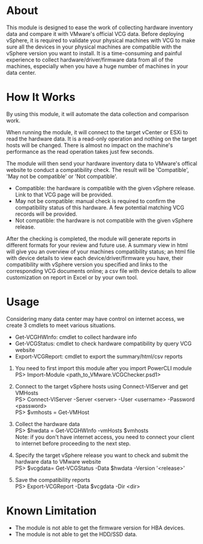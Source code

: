 # About 
This module is designed to ease the work of collecting hardware inventory data and compare it with VMware's official VCG data. Before deploying vSphere, it is required to validate your physical machines with VCG to make sure all the devices in your physical machines are compatible with the vSphere version you want to install. It is a time-consuming and painful experience to collect hardware/driver/firmware data from all of the machines, especially when you have a huge number of machines in your data center. 

# How It Works
By using this module, it will automate the data collection and comparison work. 

When running the module, it will connect to the target vCenter or ESXi to read the hardware data. It is a read-only operation and nothing on the target hosts will be changed. There is almost no impact on the machine's performance as the read operation takes just few seconds. 

The module will then send your hardware inventory data to VMware's offical website to conduct a compatibility check. The result will be 'Compatible', 'May not be compatible' or 'Not compatible'. 
* Compatible: the hardware is compatible with the given vSphere release. Link to that VCG page will be provided.
* May not be compatible: manual check is required to confirm the compatibility status of this hardware. A few potential matching VCG records will be provided.
* Not compatible: the hardware is not compatible with the given vSphere release.

After the checking is completed, the module will generate reports in different formats for your review and future use. A summary view in html will give you an overview of your machines compatibility status; an html file with device details to view each device/driver/firmware you have, their compatibility with vSphere version you specified and links to the corresponding VCG documents online; a csv file with device details to allow customization on report in Excel or by your own tool.

# Usage
Considering many data center may have control on internet access, we create 3 cmdlets to meet various situations. 
* Get-VCGHWInfo: cmdlet to collect hardware info
* Get-VCGStatus: cmdlet to check hardware compatibility by query VCG website
* Export-VCGReport: cmdlet to export the summary/html/csv reports

1. You need to first import this module after you import PowerCLI module  
PS> Import-Module &lt;path_to_VMware.VCGChecker.psd1>

2. Connect to the target vSphere hosts using Connect-VIServer and get VMHosts  
PS> Connect-VIServer -Server &lt;server> -User &lt;username> -Password &lt;password>   
PS> $vmhosts = Get-VMHost

3. Collect the hardware data  
PS> $hwdata = Get-VCGHWInfo -vmHosts $vmhosts  
Note: if you don't have internet access, you need to connect your client to internet before proceeding to the next step.

4. Specify the target vSphere release you want to check and submit the hardware data to VMware website  
PS> $vcgdata= Get-VCGStatus -Data $hwdata -Version '&lt;release>'

5. Save the compatibility reports   
PS> Export-VCGReport -Data $vcgdata -Dir &lt;dir>

# Known Limitation
* The module is not able to get the firmware version for HBA devices. 
* The module is not able to get the HDD/SSD data. 
